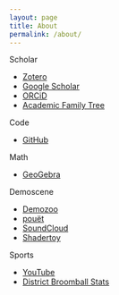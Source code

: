 ```yaml
---
layout: page
title: About
permalink: /about/
---
```


Scholar
- [Zotero](https://www.zotero.org/dnanto/cv)
- [Google Scholar](https://scholar.google.com/citations?user=iEz2FjoAAAAJ&hl=en)
- [ORCiD](https://orcid.org/0000-0002-6123-2441)
- [Academic Family Tree](https://academictree.org/compbio/peopleinfo.php?pid=895571)

Code
- [GitHub](https://github.com/dnanto)

Math
- [GeoGebra](https://www.geogebra.org/u/dnanto)

Demoscene
- [Demozoo](https://demozoo.org/sceners/118125/)
- [pouët](https://www.pouet.net/user.php?who=104045)
- [SoundCloud](https://soundcloud.com/remaindeer)
- [Shadertoy](https://www.shadertoy.com/user/remaindeer)

Sports
- [YouTube](https://www.youtube.com/channel/UCSC6fviKr9oX2Ijk3LeBf8w)
- [District Broomball Stats](http://binf.gmu.edu/dnegron2/broomball/)
